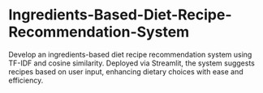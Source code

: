 # Ingredients-Based-Diet-Recipe-Recommendation-System
Develop an ingredients-based diet recipe recommendation system using TF-IDF and cosine similarity. Deployed via Streamlit, the system suggests recipes based on user input, enhancing dietary choices with ease and efficiency.

